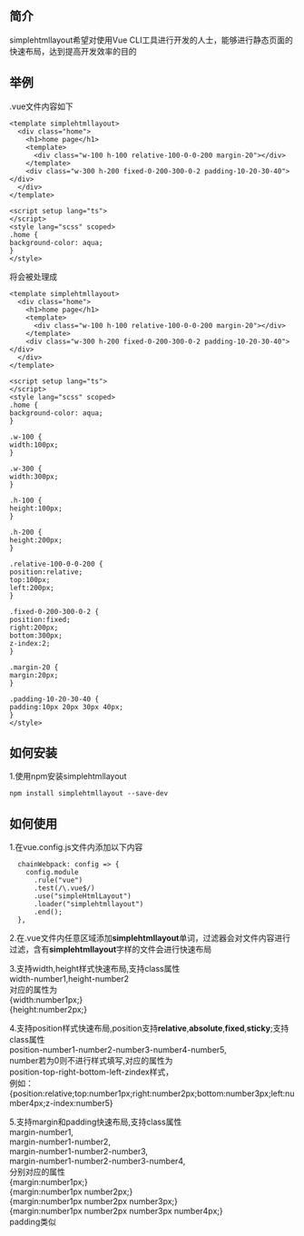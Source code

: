 ## 简介
simplehtmllayout希望对使用Vue CLI工具进行开发的人士，能够进行静态页面的快速布局，达到提高开发效率的目的  

## 举例
.vue文件内容如下
```
<template simplehtmllayout>
  <div class="home">
    <h1>home page</h1>
    <template>
      <div class="w-100 h-100 relative-100-0-0-200 margin-20"></div>
    </template>
    <div class="w-300 h-200 fixed-0-200-300-0-2 padding-10-20-30-40"></div>
  </div>
</template>

<script setup lang="ts">
</script>
<style lang="scss" scoped>
.home {
background-color: aqua;
}
</style>
```
将会被处理成
```
<template simplehtmllayout>
  <div class="home">
    <h1>home page</h1>
    <template>
      <div class="w-100 h-100 relative-100-0-0-200 margin-20"></div>
    </template>
    <div class="w-300 h-200 fixed-0-200-300-0-2 padding-10-20-30-40"></div>
  </div>
</template>

<script setup lang="ts">
</script>
<style lang="scss" scoped>
.home {
background-color: aqua;
}

.w-100 {
width:100px;
}

.w-300 {
width:300px;
}

.h-100 {
height:100px;
}

.h-200 {
height:200px;
}

.relative-100-0-0-200 {
position:relative;
top:100px;
left:200px;
}

.fixed-0-200-300-0-2 {
position:fixed;
right:200px;
bottom:300px;
z-index:2;
}

.margin-20 {
margin:20px;
}

.padding-10-20-30-40 {
padding:10px 20px 30px 40px;
}
</style>
```
## 如何安装
1.使用npm安装simplehtmllayout  
```
npm install simplehtmllayout --save-dev
```

## 如何使用
1.在vue.config.js文件内添加以下内容  
```
  chainWebpack: config => {
    config.module
      .rule("vue")
      .test(/\.vue$/)
      .use("simpleHtmlLayout")
      .loader("simplehtmllayout")
      .end();
  },
```  

2.在.vue文件内任意区域添加**simplehtmllayout**单词，过滤器会对文件内容进行过滤，含有**simplehtmllayout**字样的文件会进行快速布局   

3.支持width,height样式快速布局,支持class属性  
width-number1,height-number2  
对应的属性为  
{width:number1px;}    
{height:number2px;}  

4.支持position样式快速布局,position支持**relative**,**absolute**,**fixed**,**sticky**;支持class属性  
position-number1-number2-number3-number4-number5,  
number若为0则不进行样式填写,对应的属性为  
position-top-right-bottom-left-zindex样式，  
例如：{position:relative;top:number1px;right:number2px;bottom:number3px;left:number4px;z-index:number5}  

5.支持margin和padding快速布局,支持class属性  
margin-number1,  
margin-number1-number2,  
margin-number1-number2-number3,  
margin-number1-number2-number3-number4,  
分别对应的属性  
{margin:number1px;}  
{margin:number1px number2px;}  
{margin:number1px number2px number3px;}  
{margin:number1px number2px number3px number4px;}  
padding类似  

